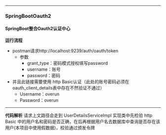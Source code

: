 ----
### SpringBootOauth2
#### SpringBoot整合Oauth2认证中心

**运行流程**
* postman请求http://localhost:9239/auth/oauth/token
  * 参数
    * grant_type：密码模式授权填写password
    * username：账号
    * password：密码
* 并且此链接需要使用 http Basic认证（此处的账号密码必须在oauth_client_details表中存在不然验证不通过）
  * Username：overun
  * Password：overun
  
----  
**代码解析**
请求上文路径会走到 UserDetailsServiceImpl 实现类中先检验 http Basic 中的用户名和密码是否正确，在后再根据用户名去数据库中查询是否存在该用户(本项目中使用假数据)，校验通过颁发令牌
  

